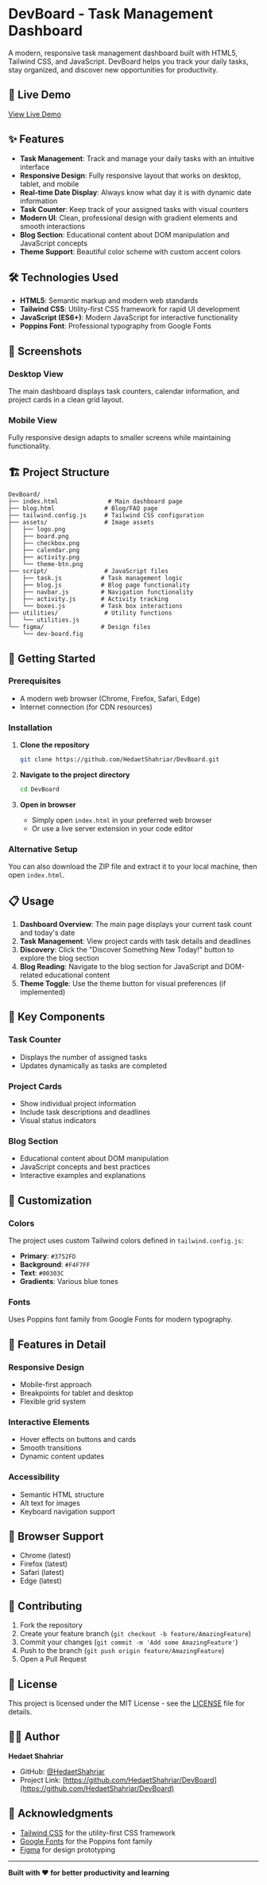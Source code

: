 # DevBoard - Task Management Dashboard

A modern, responsive task management dashboard built with HTML5, Tailwind CSS, and JavaScript. DevBoard helps you track your daily tasks, stay organized, and discover new opportunities for productivity.

## 🚀 Live Demo

[View Live Demo](https://hedaetshahriar.github.io/DevBoard/)

## ✨ Features

- **Task Management**: Track and manage your daily tasks with an intuitive interface
- **Responsive Design**: Fully responsive layout that works on desktop, tablet, and mobile
- **Real-time Date Display**: Always know what day it is with dynamic date information
- **Task Counter**: Keep track of your assigned tasks with visual counters
- **Modern UI**: Clean, professional design with gradient elements and smooth interactions
- **Blog Section**: Educational content about DOM manipulation and JavaScript concepts
- **Theme Support**: Beautiful color scheme with custom accent colors

## 🛠️ Technologies Used

- **HTML5**: Semantic markup and modern web standards
- **Tailwind CSS**: Utility-first CSS framework for rapid UI development
- **JavaScript (ES6+)**: Modern JavaScript for interactive functionality
- **Poppins Font**: Professional typography from Google Fonts

## 📱 Screenshots

### Desktop View
The main dashboard displays task counters, calendar information, and project cards in a clean grid layout.

### Mobile View
Fully responsive design adapts to smaller screens while maintaining functionality.

## 🏗️ Project Structure

```
DevBoard/
├── index.html              # Main dashboard page
├── blog.html              # Blog/FAQ page
├── tailwind.config.js     # Tailwind CSS configuration
├── assets/                # Image assets
│   ├── logo.png
│   ├── board.png
│   ├── checkbox.png
│   ├── calendar.png
│   ├── activity.png
│   └── theme-btn.png
├── script/                # JavaScript files
│   ├── task.js           # Task management logic
│   ├── blog.js           # Blog page functionality
│   ├── navbar.js         # Navigation functionality
│   ├── activity.js       # Activity tracking
│   └── boxes.js          # Task box interactions
├── utilities/             # Utility functions
│   └── utilities.js
└── figma/                # Design files
    └── dev-board.fig
```

## 🚀 Getting Started

### Prerequisites

- A modern web browser (Chrome, Firefox, Safari, Edge)
- Internet connection (for CDN resources)

### Installation

1. **Clone the repository**
   ```bash
   git clone https://github.com/HedaetShahriar/DevBoard.git
   ```

2. **Navigate to the project directory**
   ```bash
   cd DevBoard
   ```

3. **Open in browser**
   - Simply open `index.html` in your preferred web browser
   - Or use a live server extension in your code editor

### Alternative Setup

You can also download the ZIP file and extract it to your local machine, then open `index.html`.

## 📋 Usage

1. **Dashboard Overview**: The main page displays your current task count and today's date
2. **Task Management**: View project cards with task details and deadlines
3. **Discovery**: Click the "Discover Something New Today!" button to explore the blog section
4. **Blog Reading**: Navigate to the blog section for JavaScript and DOM-related educational content
5. **Theme Toggle**: Use the theme button for visual preferences (if implemented)

## 🎯 Key Components

### Task Counter
- Displays the number of assigned tasks
- Updates dynamically as tasks are completed

### Project Cards
- Show individual project information
- Include task descriptions and deadlines
- Visual status indicators

### Blog Section
- Educational content about DOM manipulation
- JavaScript concepts and best practices
- Interactive examples and explanations

## 🔧 Customization

### Colors
The project uses custom Tailwind colors defined in `tailwind.config.js`:
- **Primary**: `#3752FD`
- **Background**: `#F4F7FF`
- **Text**: `#00303C`
- **Gradients**: Various blue tones

### Fonts
Uses Poppins font family from Google Fonts for modern typography.

## 🌟 Features in Detail

### Responsive Design
- Mobile-first approach
- Breakpoints for tablet and desktop
- Flexible grid system

### Interactive Elements
- Hover effects on buttons and cards
- Smooth transitions
- Dynamic content updates

### Accessibility
- Semantic HTML structure
- Alt text for images
- Keyboard navigation support

## 📱 Browser Support

- Chrome (latest)
- Firefox (latest)
- Safari (latest)
- Edge (latest)

## 🤝 Contributing

1. Fork the repository
2. Create your feature branch (`git checkout -b feature/AmazingFeature`)
3. Commit your changes (`git commit -m 'Add some AmazingFeature'`)
4. Push to the branch (`git push origin feature/AmazingFeature`)
5. Open a Pull Request

## 📄 License

This project is licensed under the MIT License - see the [LICENSE](LICENSE) file for details.

## 👨‍💻 Author

**Hedaet Shahriar**
- GitHub: [@HedaetShahriar](https://github.com/HedaetShahriar)
- Project Link: [https://github.com/HedaetShahriar/DevBoard](https://github.com/HedaetShahriar/DevBoard)

## 🙏 Acknowledgments

- [Tailwind CSS](https://tailwindcss.com/) for the utility-first CSS framework
- [Google Fonts](https://fonts.google.com/) for the Poppins font family
- [Figma](https://figma.com/) for design prototyping

---

**Built with ❤️ for better productivity and learning**